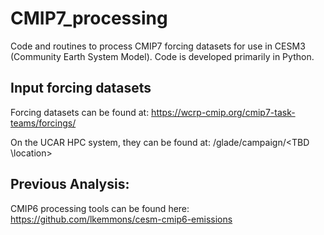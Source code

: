 # CMIP7_processing
Code and routines to process CMIP7 forcing datasets for use in CESM3 (Community Earth System Model). Code is developed primarily in Python.

## Input forcing datasets
Forcing datasets can be found at: https://wcrp-cmip.org/cmip7-task-teams/forcings/ 

On the UCAR HPC system, they can be found at:
/glade/campaign/<TBD \location>

## Previous Analysis:
CMIP6 processing tools can be found here: https://github.com/lkemmons/cesm-cmip6-emissions
